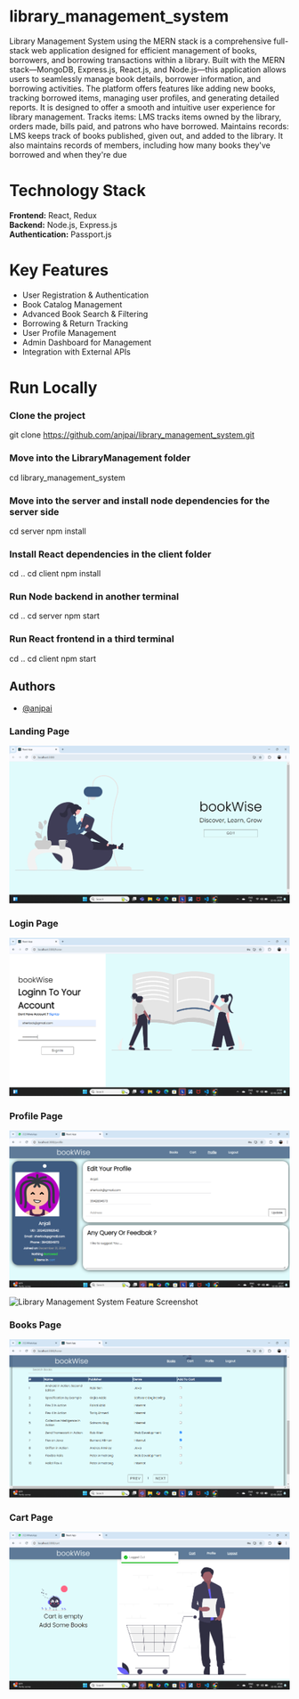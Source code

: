 # library_management_system

Library Management System using the MERN stack is a comprehensive full-stack web application designed for efficient management of books, borrowers, and borrowing transactions within a library. Built with the MERN stack—MongoDB, Express.js, React.js, and Node.js—this application allows users to seamlessly manage book details, borrower information, and borrowing activities. The platform offers features like adding new books, tracking borrowed items, managing user profiles, and generating detailed reports. It is designed to offer a smooth and intuitive user experience for library management.
Tracks items: LMS tracks items owned by the library, orders made, bills paid, and patrons who have borrowed.
Maintains records: LMS keeps track of books published, given out, and added to the library. It also maintains records of members, including how many books they've borrowed and when they're due

# Technology Stack

**Frontend:**  React, Redux  
**Backend:**  Node.js, Express.js  
**Authentication:**  Passport.js

# Key Features 

- User Registration & Authentication
- Book Catalog Management
- Advanced Book Search & Filtering
- Borrowing & Return Tracking
- User Profile Management
- Admin Dashboard for Management
- Integration with External APIs

# Run Locally

### Clone the project
git clone https://github.com/anjpai/library_management_system.git

### Move into the LibraryManagement folder
cd library_management_system

### Move into the server and install node dependencies for the server side
cd server
npm install

### Install React dependencies in the client folder
cd ..
cd client
npm install

### Run Node backend in another terminal
cd ..
cd server
npm start

### Run React frontend in a third terminal
cd ..
cd client
npm start

## Authors

- [@anjpai](https://github.com/anjpai)

### Landing Page
![Library Management System Screenshot](https://github.com/anjpai/library_management_system/blob/main/public/Screenshot%202025-01-12%20170936.png?raw=true)

### Login Page
![Library Management System Screenshot](https://github.com/anjpai/library_management_system/blob/main/public/Screenshot%202025-01-12%20171006.png?raw=true)

### Profile Page
![Library Management System UI Screenshot](https://github.com/anjpai/library_management_system/blob/main/public/Screenshot%202025-01-12%20173733.png?raw=true)

![Library Management System Feature Screenshot](https://github.com/anjpai/library_management_system/blob/main/public/Screenshot%202025-01-12%20173743.png?raw=true)

### Books Page
![Library Management System Detail Screenshot](https://github.com/anjpai/library_management_system/blob/main/public/Screenshot%202025-01-12%20173755.png?raw=true)

### Cart Page
![Library Management System Admin Panel](https://github.com/anjpai/library_management_system/blob/main/public/Screenshot%202025-01-12%20173812.png?raw=true)



